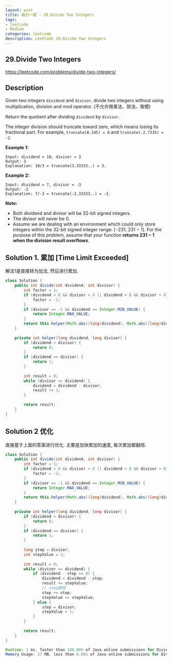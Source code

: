 ```yaml
---
layout: post
title: 每日一题 - 29.Divide Two Integers
tags:
- leetcode
- Medium
categories: leetcode
description: LeetCode 29.Divide Two Integers
---
```


## 29.Divide Two Integers

https://leetcode.com/problems/divide-two-integers/

## Description

Given two integers `dividend` and `divisor`, divide two integers without using multiplication, division and mod operator. (不允许用乘法、除法、取模)

Return the quotient after dividing `dividend` by `divisor`.

The integer division should truncate toward zero, which means losing its fractional part. For example, `truncate(8.345) = 8` and `truncate(-2.7335) = -2`.

**Example 1:**

```
Input: dividend = 10, divisor = 3
Output: 3
Explanation: 10/3 = truncate(3.33333..) = 3.
```

**Example 2:**

```
Input: dividend = 7, divisor = -3
Output: -2
Explanation: 7/-3 = truncate(-2.33333..) = -2.
```

**Note:**

- Both dividend and divisor will be 32-bit signed integers.
- The divisor will never be 0.
- Assume we are dealing with an environment which could only store integers within the 32-bit signed integer range: [−231,  231 − 1]. For the purpose of this problem, assume that your function **returns 231 − 1 when the division result overflows**.

## Solution 1. 累加 [Time Limit Exceeded]

解法1是直接转为加法, 然后进行累加.

```java
class Solution {
    public int divide(int dividend, int divisor) { 
        int factor = 1;
        if (dividend > 0 && divisor < 0 || dividend < 0 && divisor > 0) {
            factor = -1;
        }
        if (divisor == -1 && dividend == Integer.MIN_VALUE) {
            return Integer.MAX_VALUE;
        }
        return this.helper(Math.abs((long)dividend), Math.abs((long)divisor)) * factor;
    }
    
    private int helper(long dividend, long divisor) {
        if (dividend < divisor) {
            return 0;
        }
        if (dividend == divisor) {
            return 1;
        }
        
        int result = 0;        
        while (divisor <= dividend) {
            dividend = dividend - divisor;
            result += 1;
        }
        
        return result;
    }
}
```



## Solution 2 优化

直接基于上面的答案进行优化. 主要是加快累加的速度, 每次累加都翻倍.

```java
class Solution {
    public int divide(int dividend, int divisor) { 
        int factor = 1;
        if (dividend > 0 && divisor < 0 || dividend < 0 && divisor > 0) {
            factor = -1;
        }
        if (divisor == -1 && dividend == Integer.MIN_VALUE) {
            return Integer.MAX_VALUE;
        }
        return this.helper(Math.abs((long)dividend), Math.abs((long)divisor)) * factor;
    }
    
    private int helper(long dividend, long divisor) {
        if (dividend < divisor) {
            return 0;
        }
        if (dividend == divisor) {
            return 1;
        }
        
        long step = divisor;
        int stepValue = 1;
        
        int result = 0;        
        while (divisor <= dividend) {
            if (dividend - step >= 0) {
                dividend = dividend - step;
                result += stepValue;
                // step翻倍
                step += step;
                stepValue += stepValue;
            } else {
                step = divisor;
                stepValue = 1;
            }
        }
        
        return result;
    }
}
```

```java
Runtime: 1 ms, faster than 100.00% of Java online submissions for Divide Two Integers.
Memory Usage: 37 MB, less than 6.06% of Java online submissions for Divide Two Integers.
```

